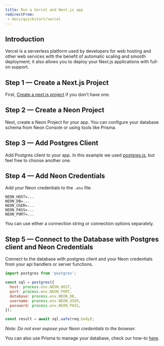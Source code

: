 ```yaml
---
title: Run a Vercel and Next.js app
redirectFrom: 
 - docs/quickstart/vercel
---
```


## Introduction

Vercel is a serverless platform used by developers for web hosting and other web services with the benefit of automatic scaling and smooth deployment; it also allows you to deploy your Next.js applications with full-on support.

## Step 1 — Create a Next.js Project

First, [Create a next.js project](https://nextjs.org/learn/basics/create-nextjs-app/setup) if you don't have one.

## Step 2 — Create a Neon Project

Next, create a Neon Project for your app. You can configure your database schema from Neon Console or using tools like Prisma.

## Step 3 — Add Postgres Client

Add Postgres client to your app. In this example we used [postgres.js](https://www.npmjs.com/package/postgres), but feel free to choose another one.

## Step 4 — Add Neon Credentials

Add your Neon credentials to the `.env` file.

```shell
NEON_HOST=...
NEON_DB=...
NEON_USER=...
NEON_PASS=...
NEON_PORT=...
```

You can use either a connection string or connection options separately.

## Step 5 — Connect to the Database with Postgres client and Neon Credentials

Connect to the database with postgres client and your Neon credentials from your api handlers or server functions.

```javascript pages/api/hello_worlds.js
import postgres from 'postgres';

const sql = postgres({
  host: process.env.NEON_HOST,
  port: process.env.NEON_PORT,
  database: process.env.NEON_DB,
  username: process.env.NEON_USER,
  password: process.env.NEON_PASS,
});

const result = await sql.uafe(req.body);
```

_Note: Do not ever expose your Neon credentials to the browser._

You can also use Prisma to manage your database, check our how-to [here](#using-with-prisma).
